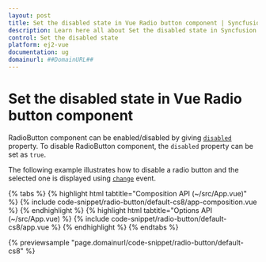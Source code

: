 ```yaml
---
layout: post
title: Set the disabled state in Vue Radio button component | Syncfusion
description: Learn here all about Set the disabled state in Syncfusion Vue Radio button component of Syncfusion Essential JS 2 and more.
control: Set the disabled state 
platform: ej2-vue
documentation: ug
domainurl: ##DomainURL##
---
```


# Set the disabled state in Vue Radio button component

RadioButton component can be enabled/disabled by giving [`disabled`](https://ej2.syncfusion.com/vue/documentation/api/radio-button/#disabled) property. To disable RadioButton component, the `disabled` property can be set as `true`.

The following example illustrates how to disable a radio button and the selected one is displayed using [`change`](https://ej2.syncfusion.com/vue/documentation/api/radio-button/#change) event.

{% tabs %}
{% highlight html tabtitle="Composition API (~/src/App.vue)" %}
{% include code-snippet/radio-button/default-cs8/app-composition.vue %}
{% endhighlight %}
{% highlight html tabtitle="Options API (~/src/App.vue) %}
{% include code-snippet/radio-button/default-cs8/app.vue %}
{% endhighlight %}
{% endtabs %}
        
{% previewsample "page.domainurl/code-snippet/radio-button/default-cs8" %}